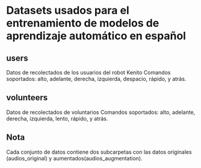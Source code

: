 # Datasets usados para el entrenamiento de modelos de aprendizaje automático en español

## users
Datos de recolectados de los usuarios del robot Kenito
Comandos soportados: alto, adelante, derecha, izquierda, despacio, rápido, y atrás.

## volunteers
Datos de recolectados de voluntarios
Comandos soportados: alto, adelante, derecha, izquierda, lento, rápido, y atrás.

## Nota
Cada conjunto de datos contiene dos subcarpetas con las datos originales (audios_original) y aumentados(audios_augmentation).
